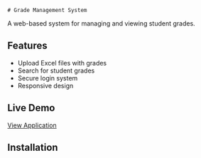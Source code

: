     # Grade Management System

   A web-based system for managing and viewing student grades.

   ## Features
   - Upload Excel files with grades
   - Search for student grades
   - Secure login system
   - Responsive design

   ## Live Demo
   [View Application](your-deployment-url)

   ## Installation
